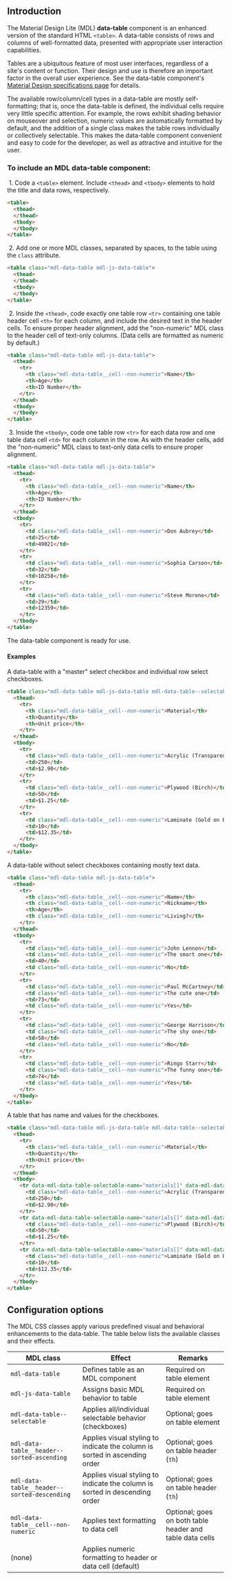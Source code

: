 ## Introduction

The Material Design Lite (MDL) **data-table** component is an enhanced version of the standard HTML `<table>`. A data-table consists of rows and columns of well-formatted data, presented with appropriate user interaction capabilities.

Tables are a ubiquitous feature of most user interfaces, regardless of a site's content or function. Their design and use is therefore an important factor in the overall user experience. See the data-table component's [Material Design specifications page](http://www.google.com/design/spec/components/data-tables.html) for details.

The available row/column/cell types in a data-table are mostly self-formatting; that is, once the data-table is defined, the individual cells require very little specific attention. For example, the rows exhibit shading behavior on mouseover and selection, numeric values are automatically formatted by default, and the addition of a single class makes the table rows individually or collectively selectable. This makes the data-table component convenient and easy to code for the developer, as well as attractive and intuitive for the user.

### To include an MDL **data-table** component:

&nbsp;1. Code a `<table>` element. Include `<thead>` and `<tbody>` elements to hold the title and data rows, respectively.
```html
<table>
  <thead>
  </thead>
  <tbody>
  </tbody>
</table>
```

&nbsp;2. Add one or more MDL classes, separated by spaces, to the table using the `class` attribute.
```html
<table class="mdl-data-table mdl-js-data-table">
  <thead>
  </thead>
  <tbody>
  </tbody>
</table>
```

&nbsp;2. Inside the `<thead>`, code exactly one table row `<tr>` containing one table header cell `<th>` for each column, and include the desired text in the header cells. To ensure proper header alignment, add the "non-numeric" MDL class to the header cell of text-only columns. (Data cells are formatted as numeric by default.)
```html
<table class="mdl-data-table mdl-js-data-table">
  <thead>
    <tr>
      <th class="mdl-data-table__cell--non-numeric">Name</th>
      <th>Age</th>
      <th>ID Number</th>
    </tr>
  </thead>
  <tbody>
  </tbody>
</table>
```

&nbsp;3. Inside the `<tbody>`, code one table row `<tr>` for each data row and one table data cell `<td>` for each column in the row. As with the header cells, add the "non-numeric" MDL class to text-only data cells to ensure proper alignment.
```html
<table class="mdl-data-table mdl-js-data-table">
  <thead>
    <tr>
      <th class="mdl-data-table__cell--non-numeric">Name</th>
      <th>Age</th>
      <th>ID Number</th>
    </tr>
  </thead>
  <tbody>
    <tr>
      <td class="mdl-data-table__cell--non-numeric">Don Aubrey</td>
      <td>25</td>
      <td>49021</td>
    </tr>
    <tr>
      <td class="mdl-data-table__cell--non-numeric">Sophia Carson</td>
      <td>32</td>
      <td>10258</td>
    </tr>
    <tr>
      <td class="mdl-data-table__cell--non-numeric">Steve Moreno</td>
      <td>29</td>
      <td>12359</td>
    </tr>
  </tbody>
</table>
```

The data-table component is ready for use.

#### Examples

A data-table with a "master" select checkbox and individual row select checkboxes.
```html
<table class="mdl-data-table mdl-js-data-table mdl-data-table--selectable">
  <thead>
    <tr>
      <th class="mdl-data-table__cell--non-numeric">Material</th>
      <th>Quantity</th>
      <th>Unit price</th>
    </tr>
  </thead>
  <tbody>
    <tr>
      <td class="mdl-data-table__cell--non-numeric">Acrylic (Transparent)</td>
      <td>250</td>
      <td>$2.90</td>
    </tr>
    <tr>
      <td class="mdl-data-table__cell--non-numeric">Plywood (Birch)</td>
      <td>50</td>
      <td>$1.25</td>
    </tr>
    <tr>
      <td class="mdl-data-table__cell--non-numeric">Laminate (Gold on Blue)</td>
      <td>10</td>
      <td>$12.35</td>
    </tr>
  </tbody>
</table>
```

A data-table without select checkboxes containing mostly text data.
```html
<table class="mdl-data-table mdl-js-data-table">
  <thead>
    <tr>
      <th class="mdl-data-table__cell--non-numeric">Name</th>
      <th class="mdl-data-table__cell--non-numeric">Nickname</th>
      <th>Age</th>
      <th class="mdl-data-table__cell--non-numeric">Living?</th>
    </tr>
  </thead>
  <tbody>
    <tr>
      <td class="mdl-data-table__cell--non-numeric">John Lennon</td>
      <td class="mdl-data-table__cell--non-numeric">The smart one</td>
      <td>40</td>
      <td class="mdl-data-table__cell--non-numeric">No</td>
    </tr>
    <tr>
      <td class="mdl-data-table__cell--non-numeric">Paul McCartney</td>
      <td class="mdl-data-table__cell--non-numeric">The cute one</td>
      <td>73</td>
      <td class="mdl-data-table__cell--non-numeric">Yes</td>
    </tr>
    <tr>
      <td class="mdl-data-table__cell--non-numeric">George Harrison</td>
      <td class="mdl-data-table__cell--non-numeric">The shy one</td>
      <td>58</td>
      <td class="mdl-data-table__cell--non-numeric">No</td>
    </tr>
    <tr>
      <td class="mdl-data-table__cell--non-numeric">Ringo Starr</td>
      <td class="mdl-data-table__cell--non-numeric">The funny one</td>
      <td>74</td>
      <td class="mdl-data-table__cell--non-numeric">Yes</td>
    </tr>
  </tbody>
</table>
```

A table that has name and values for the checkboxes.
```html
<table class="mdl-data-table mdl-js-data-table mdl-data-table--selectable">
  <thead>
    <tr>
      <th class="mdl-data-table__cell--non-numeric">Material</th>
      <th>Quantity</th>
      <th>Unit price</th>
    </tr>
  </thead>
  <tbody>
    <tr data-mdl-data-table-selectable-name="materials[]" data-mdl-data-table-selectable-value="acrylic">
      <td class="mdl-data-table__cell--non-numeric">Acrylic (Transparent)</td>
      <td>250</td>
      <td>$2.90</td>
    </tr>
    <tr data-mdl-data-table-selectable-name="materials[]" data-mdl-data-table-selectable-value="plywood">
      <td class="mdl-data-table__cell--non-numeric">Plywood (Birch)</td>
      <td>50</td>
      <td>$1.25</td>
    </tr>
    <tr data-mdl-data-table-selectable-name="materials[]" data-mdl-data-table-selectable-value="laminate">
      <td class="mdl-data-table__cell--non-numeric">Laminate (Gold on Blue)</td>
      <td>10</td>
      <td>$12.35</td>
    </tr>
  </tbody>
</table>
```

## Configuration options

The MDL CSS classes apply various predefined visual and behavioral enhancements to the data-table. The table below lists the available classes and their effects.

| MDL class | Effect | Remarks |
|-----------|--------|---------|
| `mdl-data-table` | Defines table as an MDL component | Required on table element|
| `mdl-js-data-table` | Assigns basic MDL behavior to table | Required on table element|
| `mdl-data-table--selectable` | Applies all/individual selectable behavior (checkboxes) | Optional; goes on table element |
| `mdl-data-table__header--sorted-ascending` | Applies visual styling to indicate the column is sorted in ascending order | Optional; goes on table header (`th`) |
| `mdl-data-table__header--sorted-descending` | Applies visual styling to indicate the column is sorted in descending order | Optional; goes on table header (`th`) |
| `mdl-data-table__cell--non-numeric` | Applies text formatting to data cell | Optional; goes on both table header and table data cells |
| (none) | Applies numeric formatting to header or data cell (default) |  |
